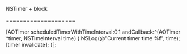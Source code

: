 NSTimer + block

====================

[AOTimer scheduledTimerWithTimeInterval:0.1 andCallback:^(AOTimer *timer, NSTimeInterval time) {
    NSLog(@"Current timer time %f", time);
    [timer invalidate];
}];
